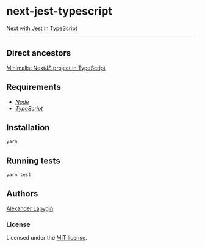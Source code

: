 # next-jest-typescript

Next with Jest in TypeScript

---

## Direct ancestors

[Minimalist NextJS project in TypeScript](https://github.com/softspider/next-typescript)

## Requirements

* [*Node*](https://nodejs.org/en/download/package-manager/)
* [*TypeScript*](https://www.typescriptlang.org/)


## Installation

```sh
yarn
```

## Running tests

```sh
yarn test
```

## Authors

[Alexander Lapygin](https://github.com/AlexanderLapygin)

### License

Licensed under the [MIT license](./LICENSE). 

